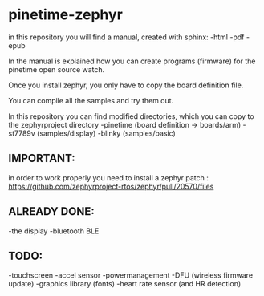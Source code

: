 # pinetime-zephyr


in this repository you will find a manual, created with sphinx:
            -html
            -pdf
            -epub

In the manual is explained how you can create programs (firmware) for the pinetime open source watch.


Once you install zephyr, you only have to copy the board definition file.

You can compile all the samples and try them out.

In this repository you can find modified directories, which you can copy to the zephyrproject directory
           -pinetime (board definition -> boards/arm)
           -st7789v (samples/display)
           -blinky (samples/basic)

IMPORTANT:
----------
in order to work properly you need to install a zephyr patch : 
https://github.com/zephyrproject-rtos/zephyr/pull/20570/files



ALREADY DONE:
-------------
   -the display
   -bluetooth BLE
   


TODO: 
-----
   -touchscreen
   -accel sensor
   -powermanagement
   -DFU (wireless firmware update)
   -graphics library (fonts)
   -heart rate sensor (and HR detection) 
    

